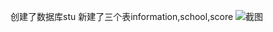 创建了数据库stu
新建了三个表information,school,score
![截图](http://b362.photo.store.qq.com/psb?/V12HTFhX29qNNU/dIZ.3fImwQ3K.0uZ0J8g6mJIpC5vxuOlZweCAUsJZgk!/b/dGoBAAAAAAAA&amp;bo=cgSAAkAGhAMDCBg!&rf=viewer_311)
